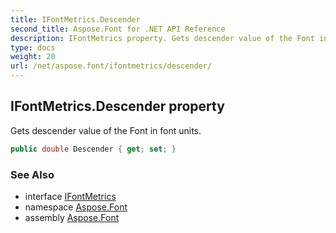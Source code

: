 ```yaml
---
title: IFontMetrics.Descender
second_title: Aspose.Font for .NET API Reference
description: IFontMetrics property. Gets descender value of the Font in font units
type: docs
weight: 20
url: /net/aspose.font/ifontmetrics/descender/
---
```

## IFontMetrics.Descender property

Gets descender value of the Font in font units.

```csharp
public double Descender { get; set; }
```

### See Also

* interface [IFontMetrics](../)
* namespace [Aspose.Font](../../../aspose.font/)
* assembly [Aspose.Font](../../../)


